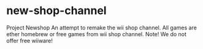 # new-shop-channel
Project Newshop
An attempt to remake the wii shop channel.
All games are ether homebrew or free games from wii shop channel.
                      Note!
We do not offer free wiiware!
